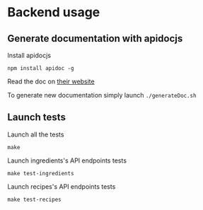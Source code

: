 # Backend usage

## Generate documentation with apidocjs

Install apidocjs

```
npm install apidoc -g
```

Read the doc on [their website](http://apidocjs.com/)

To generate new documentation simply launch `./generateDoc.sh`

## Launch tests

Launch all the tests

```
make
```

Launch ingredients's API endpoints tests

```
make test-ingredients
```

Launch recipes's API endpoints tests

```
make test-recipes
```